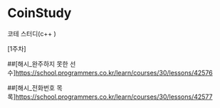 # CoinStudy
코테 스터디(c++ )

[1주차]


##[해시_완주하지 못한 선수]https://school.programmers.co.kr/learn/courses/30/lessons/42576

##[해시_전화번호 목록]https://school.programmers.co.kr/learn/courses/30/lessons/42577
